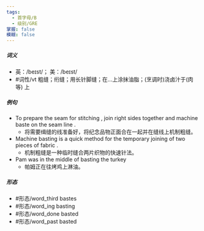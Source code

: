 ```yaml
---
tags:
  - 首字母/B
  - 级别/GRE
掌握: false
模糊: false
---
```

##### 词义
- 英：/beɪst/； 美：/beɪst/
- #词性/vt  粗缝；绗缝；用长针脚缝；在…上涂抹油脂；(烹调时)浇卤汁于(肉等) 上
##### 例句
- To prepare the seam for stitching , join right sides together and machine baste on the seam line .
	- 将需要缉缝的线准备好，将纪念品物正面合在一起并在缝线上机制粗缝。
- Machine basting is a quick method for the temporary joining of two pieces of fabric .
	- 机制粗缝是一种临时缝合两片织物的快速针法。
- Pam was in the middle of basting the turkey
	- 帕姆正在往烤鸡上淋油。
##### 形态
- #形态/word_third bastes
- #形态/word_ing basting
- #形态/word_done basted
- #形态/word_past basted
